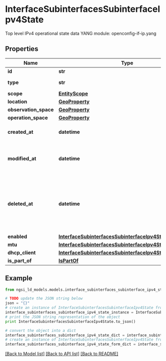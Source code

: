 # InterfaceSubinterfacesSubinterfaceIpv4State

Top level IPv4 operational state data  YANG module: openconfig-if-ip.yang 

## Properties

Name | Type | Description | Notes
------------ | ------------- | ------------- | -------------
**id** | **str** | Entity id.  | [optional] 
**type** | **str** | NGSI-LD Entity identifier. It has to be InterfaceSubinterfacesSubinterfaceIpv4State. | [default to 'InterfaceSubinterfacesSubinterfaceIpv4State']
**scope** | [**EntityScope**](EntityScope.md) |  | [optional] 
**location** | [**GeoProperty**](GeoProperty.md) |  | [optional] 
**observation_space** | [**GeoProperty**](GeoProperty.md) |  | [optional] 
**operation_space** | [**GeoProperty**](GeoProperty.md) |  | [optional] 
**created_at** | **datetime** | Is defined as the temporal Property at which the Entity, Property or Relationship was entered into an NGSI-LD system.  | [optional] [readonly] 
**modified_at** | **datetime** | Is defined as the temporal Property at which the Entity, Property or Relationship was last modified in an NGSI-LD system, e.g. in order to correct a previously entered incorrect value.  | [optional] [readonly] 
**deleted_at** | **datetime** | Is defined as the temporal Property at which the Entity, Property or Relationship was deleted from an NGSI-LD system.  Entity deletion timestamp. See clause 4.8 It is only used in notifications reporting deletions and in the Temporal Representation of Entities (clause 4.5.6), Properties (clause 4.5.7), Relationships (clause 4.5.8) and LanguageProperties (clause 5.2.32).  | [optional] [readonly] 
**enabled** | [**InterfaceSubinterfacesSubinterfaceIpv4StateEnabled**](InterfaceSubinterfacesSubinterfaceIpv4StateEnabled.md) |  | [optional] 
**mtu** | [**InterfaceSubinterfacesSubinterfaceIpv4StateMtu**](InterfaceSubinterfacesSubinterfaceIpv4StateMtu.md) |  | [optional] 
**dhcp_client** | [**InterfaceSubinterfacesSubinterfaceIpv4StateDhcpClient**](InterfaceSubinterfacesSubinterfaceIpv4StateDhcpClient.md) |  | [optional] 
**is_part_of** | [**IsPartOf**](IsPartOf.md) |  | 

## Example

```python
from ngsi_ld_models.models.interface_subinterfaces_subinterface_ipv4_state import InterfaceSubinterfacesSubinterfaceIpv4State

# TODO update the JSON string below
json = "{}"
# create an instance of InterfaceSubinterfacesSubinterfaceIpv4State from a JSON string
interface_subinterfaces_subinterface_ipv4_state_instance = InterfaceSubinterfacesSubinterfaceIpv4State.from_json(json)
# print the JSON string representation of the object
print InterfaceSubinterfacesSubinterfaceIpv4State.to_json()

# convert the object into a dict
interface_subinterfaces_subinterface_ipv4_state_dict = interface_subinterfaces_subinterface_ipv4_state_instance.to_dict()
# create an instance of InterfaceSubinterfacesSubinterfaceIpv4State from a dict
interface_subinterfaces_subinterface_ipv4_state_form_dict = interface_subinterfaces_subinterface_ipv4_state.from_dict(interface_subinterfaces_subinterface_ipv4_state_dict)
```
[[Back to Model list]](../README.md#documentation-for-models) [[Back to API list]](../README.md#documentation-for-api-endpoints) [[Back to README]](../README.md)


